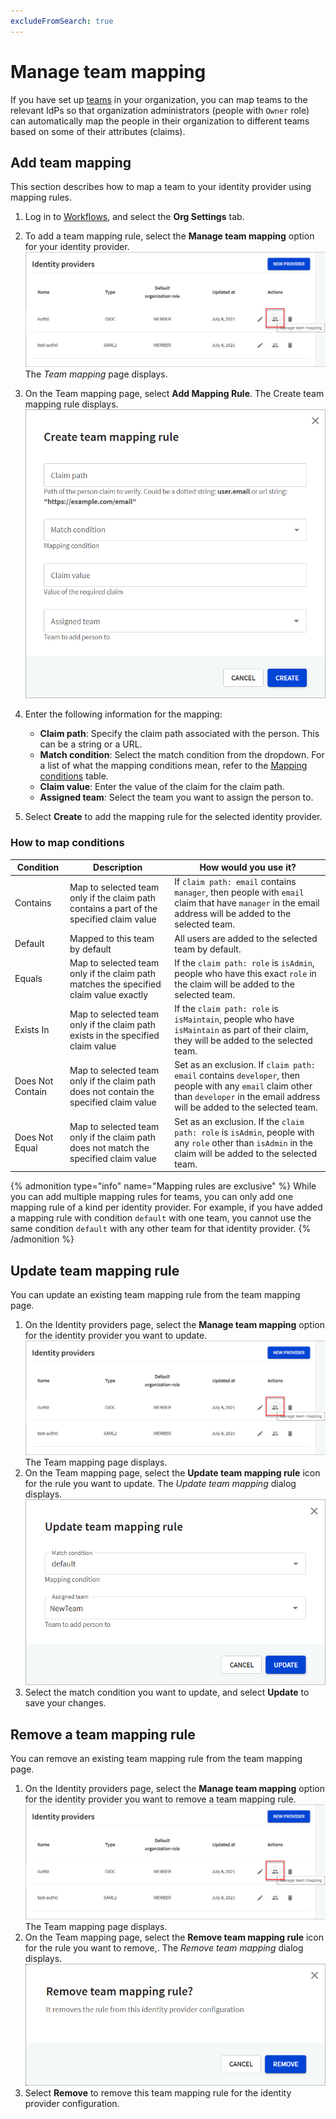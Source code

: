 ```yaml
---
excludeFromSearch: true
---
```


# Manage team mapping

If you have set up [teams](index.md) in your organization, you can map teams to the relevant IdPs so that organization administrators (people with `Owner` role) can automatically map the people in their organization to different teams based on some of their attributes (claims).

## Add team mapping

This section describes how to map a team to your identity provider using mapping rules.

1. Log in to [Workflows](https://app.redocly.com/), and select the **Org Settings** tab.

2. To add a team mapping rule, select the **Manage team mapping** option for your identity provider.
   ![Manage team mapping](./images/manage-team-mapping.png)
   The _Team mapping_ page displays.

3. On the Team mapping page, select **Add Mapping Rule**. The Create team mapping rule displays.
   ![Manage team mapping](./images/create-team-mapping-rule.png#width=100px;height:50px;)

4. Enter the following information for the mapping:

   - **Claim path**: Specify the claim path associated with the person. This can be a string or a URL.
   - **Match condition**: Select the match condition from the dropdown. For a list of what the mapping conditions mean, refer to the [Mapping conditions](#how-to-map-conditions) table.
   - **Claim value**: Enter the value of the claim for the claim path.
   - **Assigned team**: Select the team you want to assign the person to.

5. Select **Create** to add the mapping rule for the selected identity provider.

### How to map conditions

| Condition        | Description                                                                              | How would you use it?                                                                                                                                                                |
| ---------------- | ---------------------------------------------------------------------------------------- | ------------------------------------------------------------------------------------------------------------------------------------------------------------------------------------ |
| Contains         | Map to selected team only if the claim path contains a part of the specified claim value | If `claim path: email` contains `manager`, then people with `email` claim that have `manager` in the email address will be added to the selected team.                               |
| Default          | Mapped to this team by default                                                           | All users are added to the selected team by default.                                                                                                                                 |
| Equals           | Map to selected team only if the claim path matches the specified claim value exactly    | If the `claim path: role` is `isAdmin`, people who have this exact `role` in the claim will be added to the selected team.                                                           |
| Exists In        | Map to selected team only if the claim path exists in the specified claim value          | If the `claim path: role` is `isMaintain`, people who have `isMaintain` as part of their claim, they will be added to the selected team.                                             |
| Does Not Contain | Map to selected team only if the claim path does not contain the specified claim value   | Set as an exclusion. If `claim path: email` contains `developer`, then people with any `email` claim other than `developer` in the email address will be added to the selected team. |
| Does Not Equal   | Map to selected team only if the claim path does not match the specified claim value     | Set as an exclusion. If the `claim path: role` is `isAdmin`, people with any `role` other than `isAdmin` in the claim will be added to the selected team.                            |

{% admonition type="info" name="Mapping rules are exclusive" %}
While you can add multiple mapping rules for teams, you can only add one mapping rule of a kind per identity provider. For example, if you have added a mapping rule with condition `default` with one team, you cannot use the same condition `default` with any other team for that identity provider.
{% /admonition %}

## Update team mapping rule

You can update an existing team mapping rule from the team mapping page.

1. On the Identity providers page, select the **Manage team mapping** option for the identity provider you want to update.
   ![Manage team mapping](./images/manage-team-mapping.png#width=100px;height:50px;)
   The Team mapping page displays.
2. On the Team mapping page, select the **Update team mapping rule** icon for the rule you want to update.
   The _Update team mapping_ dialog displays.
   ![Update team mapping rule](./images/update-team-mapping-rule.png#width=100px;height:50px;)
3. Select the match condition you want to update, and select **Update** to save your changes.

## Remove a team mapping rule

You can remove an existing team mapping rule from the team mapping page.

1. On the Identity providers page, select the **Manage team mapping** option for the identity provider you want to remove a team mapping rule.
   ![Manage team mapping](./images/manage-team-mapping.png#width=100px;height:50px;)
   The Team mapping page displays.
2. On the Team mapping page, select the **Remove team mapping rule** icon for the rule you want to remove,.
   The _Remove team mapping_ dialog displays.
   ![Delete team](./images/remove-team-mapping-rule.png#width=100px;height:50px;)
3. Select **Remove** to remove this team mapping rule for the identity provider configuration.
